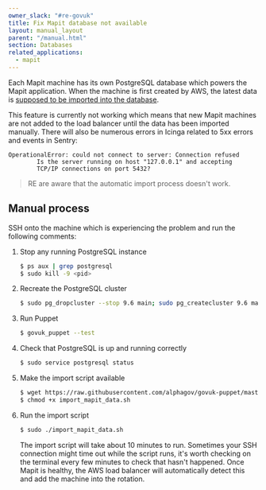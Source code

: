 ```yaml
---
owner_slack: "#re-govuk"
title: Fix Mapit database not available
layout: manual_layout
parent: "/manual.html"
section: Databases
related_applications:
  - mapit
---
```


Each Mapit machine has its own PostgreSQL database which powers the Mapit
application. When the machine is first created by AWS, the latest data is
[supposed to be imported into the database][autoimport].

[autoimport]: https://github.com/alphagov/govuk-puppet/pull/9657

This feature is currently not working which means that new Mapit machines are
not added to the load balancer until the data has been imported manually. There
will also be numerous errors in Icinga related to 5xx errors and events in
Sentry:

```
OperationalError: could not connect to server: Connection refused
        Is the server running on host "127.0.0.1" and accepting
        TCP/IP connections on port 5432?
```

> RE are aware that the automatic import process doesn't work.

## Manual process

SSH onto the machine which is experiencing the problem and run the following
comments:

1. Stop any running PostgreSQL instance

   ```sh
   $ ps aux | grep postgresql
   $ sudo kill -9 <pid>
   ```

1. Recreate the PostgreSQL cluster

   ```sh
   $ sudo pg_dropcluster --stop 9.6 main; sudo pg_createcluster 9.6 main
   ```

1. Run Puppet

   ```sh
   $ govuk_puppet --test
   ```

1. Check that PostgreSQL is up and running correctly

   ```sh
   $ sudo service postgresql status
   ```

1. Make the import script available

   ```sh
   $ wget https://raw.githubusercontent.com/alphagov/govuk-puppet/master/modules/govuk/files/etc/govuk/import_mapit_data.sh
   $ chmod +x import_mapit_data.sh
   ```

1. Run the import script

   ```sh
   $ sudo ./import_mapit_data.sh
   ```

   The import script will take about 10 minutes to run. Sometimes your SSH
   connection might time out while the script runs, it's worth checking on the
   terminal every few minutes to check that hasn't happened. Once Mapit is
   healthy, the AWS load balancer will automatically detect this and add the
   machine into the rotation.
